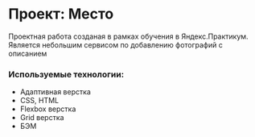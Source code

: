 # Проект: Место

Проектная работа созданая в рамках обучения в Яндекс.Практикум. Является небольшим сервисом по добавлению фотографий с описанием

### Используемые технологии:

* Адаптивная верстка
* CSS, HTML
* Flexbox верстка
* Grid верстка
* БЭМ


